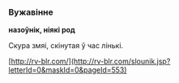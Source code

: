 ### Вужавінне
**назоўнік, ніякі род**

Скура змяі, скінутая ў час лінькі.

<a rel="author">[http://rv-blr.com/](http://rv-blr.com/slounik.jsp?letterId=0&maskId=0&pageId=553)</a>
